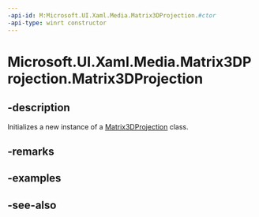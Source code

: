 ```yaml
---
-api-id: M:Microsoft.UI.Xaml.Media.Matrix3DProjection.#ctor
-api-type: winrt constructor
---
```


<!-- Method syntax
public Matrix3DProjection()
-->

# Microsoft.UI.Xaml.Media.Matrix3DProjection.Matrix3DProjection

## -description
Initializes a new instance of a [Matrix3DProjection](matrix3dprojection.md) class.

## -remarks

## -examples

## -see-also
